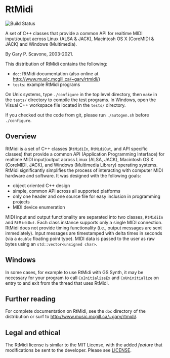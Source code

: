 # RtMidi

![Build Status](https://github.com/thestk/rtmidi/actions/workflows/ci.yml/badge.svg)

A set of C++ classes that provide a common API for realtime MIDI input/output across Linux (ALSA & JACK), Macintosh OS X (CoreMIDI & JACK) and Windows (Multimedia).

By Gary P. Scavone, 2003-2021.

This distribution of RtMidi contains the following:

- `doc`:      RtMidi documentation (also online at http://www.music.mcgill.ca/~gary/rtmidi/)
- `tests`:    example RtMidi programs

On Unix systems, type `./configure` in the top level directory, then `make` in the `tests/` directory to compile the test programs.  In Windows, open the Visual C++ workspace file located in the `tests/` directory.

If you checked out the code from git, please run `./autogen.sh` before `./configure`.

## Overview

RtMidi is a set of C++ classes (`RtMidiIn`, `RtMidiOut`, and API specific classes) that provide a common API (Application Programming Interface) for realtime MIDI input/output across Linux (ALSA, JACK), Macintosh OS X (CoreMIDI, JACK), and Windows (Multimedia Library) operating systems.  RtMidi significantly simplifies the process of interacting with computer MIDI hardware and software.  It was designed with the following goals:

  - object oriented C++ design
  - simple, common API across all supported platforms
  - only one header and one source file for easy inclusion in programming projects
  - MIDI device enumeration

MIDI input and output functionality are separated into two classes, `RtMidiIn` and `RtMidiOut`.  Each class instance supports only a single MIDI connection.  RtMidi does not provide timing functionality (i.e., output messages are sent immediately).  Input messages are timestamped with delta times in seconds (via a `double` floating point type).  MIDI data is passed to the user as raw bytes using an `std::vector<unsigned char>`.

## Windows

In some cases, for example to use RtMidi with GS Synth, it may be necessary for your program to call `CoInitializeEx` and `CoUninitialize` on entry to and exit from the thread that uses RtMidi.

## Further reading

For complete documentation on RtMidi, see the `doc` directory of the distribution or surf to http://www.music.mcgill.ca/~gary/rtmidi/.

## Legal and ethical

The RtMidi license is similar to the MIT License, with the added *feature* that modifications be sent to the developer.  Please see [LICENSE](LICENSE).

